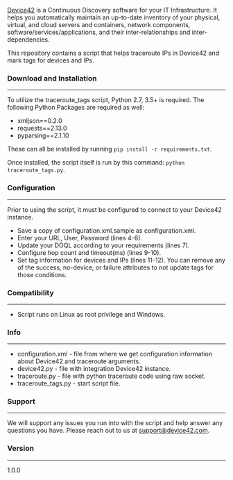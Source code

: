 [Device42](http://www.device42.com/) is a Continuous Discovery software for your IT Infrastructure. It helps you automatically maintain an up-to-date inventory of your physical, virtual, and cloud servers and containers, network components, software/services/applications, and their inter-relationships and inter-dependencies.


This repository contains a script that helps traceroute IPs in Device42 and mark tags for devices and IPs.

### Download and Installation
-----------------------------
To utilize the traceroute_tags script, Python 2.7, 3.5+ is required. The following Python Packages are required as well:

* xmljson==0.2.0
* requests==2.13.0
* pyparsing==2.1.10

These can all be installed by running `pip install -r requirements.txt`.

Once installed, the script itself is run by this command: `python traceroute_tags.py`.

### Configuration
-----------------------------
Prior to using the script, it must be configured to connect to your Device42 instance.
* Save a copy of configuration.xml.sample as configuration.xml. 
* Enter your URL, User, Password (lines 4-6).
* Update your DOQL according to your requirements (lines 7).
* Configure hop count and timeout(ms) (lines 9-10).
* Set tag information for devices and IPs (lines 11-12). You can remove any of the success, no-device, or failure attributes to not update tags for those conditions.



### Compatibility
-----------------------------
* Script runs on Linux as root privilege and Windows.

### Info
-----------------------------
* configuration.xml - file from where we get configuration information about Device42 and traceroute arguments.
* device42.py - file with integration Device42 instance.
* traceroute.py - file with python traceroute code using raw socket.
* traceroute_tags.py - start script file.

### Support
-----------------------------
We will support any issues you run into with the script and help answer any questions you have. Please reach out to us at support@device42.com.

### Version
-----------------------------
1.0.0